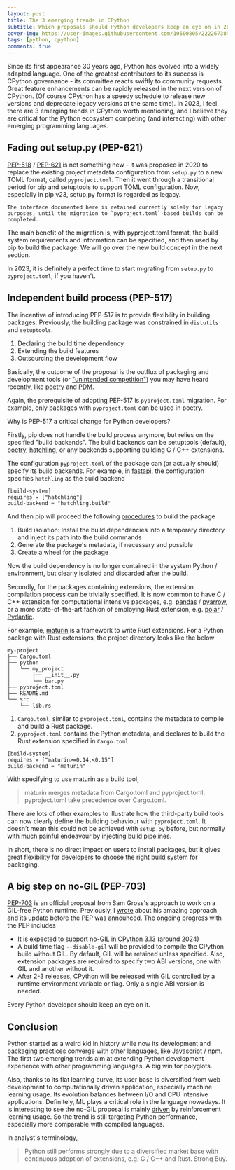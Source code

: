 ```yaml
---
layout: post
title: The 3 emerging trends in CPython
subtitle: Which proposals should Python developers keep an eye on in 2023?
cover-img: https://user-images.githubusercontent.com/10500805/222267384-f82bfee2-fac2-4b5a-baec-1dc732f93445.png
tags: [python, cpython]
comments: true
---
```


Since its first appearance 30 years ago, Python has evolved into a widely adapted language. One of the greatest contributors to its success is CPython governance - its committee reacts swiftly to community requests. Great feature enhancements can be rapidly released in the next version of CPython. (Of course CPython has a speedy schedule to release new versions and deprecate legacy versions at the same time). In 2023, I feel there are 3 emerging trends in CPython worth mentioning, and I believe they are critical for the Python ecosystem competing (and interacting) with other emerging programming languages. 

## Fading out setup.py (PEP-621)

[PEP-518](https://peps.python.org/pep-0518/) / [PEP-621](https://peps.python.org/pep-0621/) is not something new - it was proposed in 2020 to replace the existing project metadata configuration from `setup.py` to a new TOML format, called `pyproject.toml`. Then it went through a transitional period for pip and setuptools to support TOML configuration. Now, especially in pip v23, setup.py format is regarded as legacy.

```
The interface documented here is retained currently solely for legacy purposes, until the migration to `pyproject.toml`-based builds can be completed.
```

The main benefit of the migration is, with pyproject.toml format, the build system requirements and information can be specified, and then used by pip to build the package. We will go over the new build concept in the next section.

In 2023, it is definitely a perfect time to start migrating from `setup.py` to `pyproject.toml`, if you haven't.

## Independent build process (PEP-517)

The incentive of introducing PEP-517 is to provide flexibility in building packages. Previously, the building package was constrained in `distutils` and `setuptools`. 

1. Declaring the build time dependency
2. Extending the build features
3. Outsourcing the development flow

Basically, the outcome of the proposal is the outflux of packaging and development tools (or ["unintended competition"](https://pradyunsg.me/blog/2023/01/21/thoughts-on-python-packaging/#unintended-competition)) you may have heard recently, like [poetry](https://pypi.org/project/poetry/) and [PDM](https://github.com/pdm-project/pdm).

Again, the prerequisite of adopting PEP-517 is `pyproject.toml` migration. For example, only packages with `pyproject.toml` can be used in poetry. 

Why is PEP-517 a critical change for Python developers?

Firstly, pip does not handle the build process anymore, but relies on the specified "build backends". The build backends can be setuptools (default), [poetry](https://pypi.org/project/poetry/), [hatchling](https://pypi.org/project/hatchling/), or any backends supporting building C / C++ extensions.

The configuration `pyproject.toml` of the package can (or actually should) specify its build backends. For example, in [fastapi](https://github.com/tiangolo/fastapi/blob/master/pyproject.toml), the configuration specifies `hatchling` as the build backend

```
[build-system]
requires = ["hatchling"]
build-backend = "hatchling.build"
```

And then pip will proceed the following [procedures](https://pip.pypa.io/en/stable/reference/build-system/pyproject-toml/) to build the package

1. Build isolation: Install the build dependencies into a temporary directory and inject its path into the build commands
2. Generate the package's metadata, if necessary and possible
3. Create a wheel for the package	

Now the build dependency is no longer contained in the system Python / environment, but clearly isolated and discarded after the build.

Secondly, for the packages containing extensions, the extension compilation process can be trivially specified. It is now common to have C / C++ extension for computational intensive packages, e.g. [pandas](https://github.com/pandas-dev/pandas) / [pyarrow](https://github.com/apache/arrow/tree/main/python), or a more state-of-the-art fashion of employing Rust extension, e.g. [polar](https://github.com/pola-rs/polars) / [Pydantic](https://github.com/pydantic/pydantic-core). 

For example, [maturin](https://github.com/PyO3/maturin) is a framework to write Rust extensions. For a Python package with Rust extensions, the project directory looks like the below

```
my-project
├── Cargo.toml
├── python
│   └── my_project
│       ├── __init__.py
│       └── bar.py
├── pyproject.toml
├── README.md
└── src
    └── lib.rs
```

1. `Cargo.toml`, similar to `pyproject.toml`, contains the metadata to compile and build a Rust package.
2. `pyproject.toml` contains the Python metadata, and declares to build the Rust extension specified in `Cargo.toml`

```
[build-system]
requires = ["maturin>=0.14,<0.15"]
build-backend = "maturin"
```

With specifying to use maturin as a build tool, 

> maturin merges metadata from Cargo.toml and pyproject.toml, pyproject.toml take precedence over Cargo.toml.

There are lots of other examples to illustrate how the third-party build tools can now clearly define the building behaviour with `pyproject.toml`. It doesn’t mean this could not be achieved with `setup.py` before, but normally with much painful endeavour by injecting build pipelines. 

In short, there is no direct impact on users to install packages, but it gives great flexibility for developers to choose the right build system for packaging.

## A big step on no-GIL (PEP-703)

[PEP-703](https://peps.python.org/pep-0703/) is an official proposal from Sam Gross's approach to work on a GIL-free Python runtime. Previously, I [wrote](https://gavincyi.github.io/2022-10-03-does-sam-gross-nogil-cpython-fork-perform-faster/) about his amazing approach and its update before the PEP was announced. The ongoing progress with the PEP includes

- It is expected to support no-GIL in CPython 3.13 (around 2024)
- A build time flag `--disable-gil` will be provided to compile the CPython build without GIL. By default, GIL will be retained unless specified. Also, extension packages are required to specify two ABI versions, one with GIL and another without it.
- After 2-3 releases, CPython will be released with GIL controlled by a runtime environment variable or flag. Only a single ABI version is needed.

Every Python developer should keep an eye on it.

## Conclusion

Python started as a weird kid in history while now its development and packaging practices converge with other languages, like Javascript / npm. The first two emerging trends aim at extending Python development experience with other programming languages. A big win for polyglots.

Also, thanks to its flat learning curve, its user base is diversified from web development to computationally driven application, especially machine learning usage. Its evolution balances between I/O and CPU intensive applications. Definitely, ML plays a critical role in the language nowadays. It is interesting to see the no-GIL proposal is mainly [driven](https://peps.python.org/pep-0703/#motivation) by reinforcement learning usage. So the trend is still targeting Python performance, especially more comparable with compiled languages. 

In analyst's terminology, 

> Python still performs strongly due to a diversified market base with continuous adoption of extensions, e.g. C / C++ and Rust. Strong Buy. 


